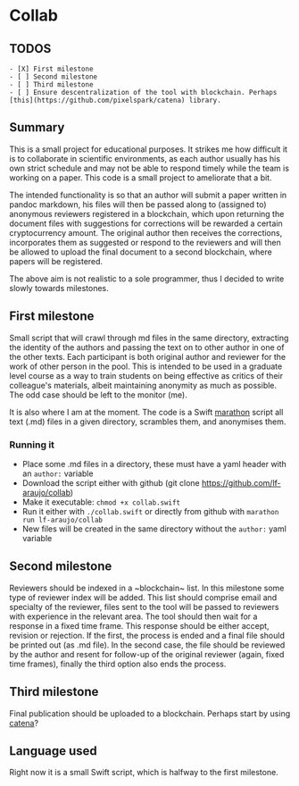 # Collab

## TODOS
	
	- [X] First milestone
	- [ ] Second milestone
	- [ ] Third milestone
	- [ ] Ensure descentralization of the tool with blockchain. Perhaps [this](https://github.com/pixelspark/catena) library.

## Summary

This is a small project for educational purposes. It strikes me how difficult it is to collaborate in scientific environments, as each author usually has his own strict schedule and may not be able to respond timely while the team is working on a paper. This code is a small project to ameliorate that a bit. 

The intended functionality is so that an author will submit a paper written in pandoc markdown, his files will then be passed along to (assigned to) anonymous reviewers registered in a blockchain, which upon returning the document files with suggestions for corrections will be rewarded a certain cryptocurrency amount. The original author then receives the corrections, incorporates them as suggested or respond to the reviewers and will then be allowed to upload the final document to a second blockchain, where papers will be registered.

The above aim is not realistic to a sole programmer, thus I decided to write slowly towards milestones.

## First milestone


Small script that will crawl through md files in the same directory, extracting the identity of the authors and passing the text on to other author in one of the other texts. Each participant is both original author and reviewer for the work of other person in the pool. This is intended to be used in a graduate level course as a way to train students on being effective as critics of their colleague's materials, albeit maintaining anonymity as much as possible. The odd case should be left to the monitor (me).

It is also where I am at the moment. The code is a Swift [marathon](https://github.com/JohnSundell/Marathon) script all text (.md) files in a given directory, scrambles them, and anonymises them.

### Running it

- Place some .md files in a directory, these must have a yaml header with an `author:` variable
- Download the script either with github (git clone https://github.com/lf-araujo/collab)
- Make it executable: `chmod +x collab.swift`
- Run it either with `./collab.swift` or directly from github with  `marathon run lf-araujo/collab`
- New files will be created in the same directory without the `author:` yaml variable

## Second milestone

Reviewers should be indexed in a ~blockchain~ list. In this milestone some type of reviewer index will be added. This list should comprise email and specialty of the reviewer, files sent to the tool will be passed to reviewers with experience in the relevant area. The tool should then wait for a response in a fixed time frame. This response should be either accept, revision or rejection. If the first, the process is ended and a final file should be printed out (as .md file). In the second case, the file should be reviewed by the author and resent for follow-up of the original reviewer (again, fixed time frames), finally the third option also ends the process.

## Third milestone

Final publication should be uploaded to a blockchain. Perhaps start by using [catena](https://github.com/pixelspark/catena)?


## Language used

Right now it is a small Swift script, which is halfway to the first milestone. 
